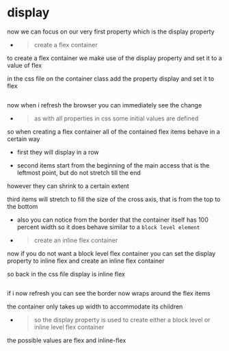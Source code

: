 # display

now we can focus on our very first
property which is the display property

- > create a flex container

to create a flex container we make use
of the display property and set it to a value of flex

in the css file on the container class add the property display
and set it to flex

```css

```

now when i refresh the browser you can immediately see the change

- > as with all properties in css some initial values are defined

so when creating a flex container all of the contained flex items behave
in a certain way

- first they will display in a row

- second items start from the beginning of the main access that is the leftmost point, but do not stretch till the end

however they can shrink to a certain extent

third items will stretch to fill the size of the cross axis, that is from the
top to the bottom

- also you can notice from the border that the container itself has 100 percent width so it does behave similar to a `block level element`

- > create an inline flex container

now if you do not want a block level flex container you can set the display
property to inline flex and create an inline flex container

so back in the css file display is inline flex

```scc

```

if i now refresh you can see the border now wraps around
the flex items

the container only takes up width to accommodate its children

- > so the display property is used to create either a block level or inline level flex container

the possible values are flex and inline-flex
